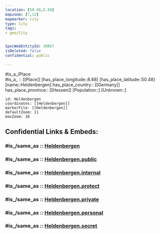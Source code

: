 ```yaml
---
location: [50.48,8.88] 
mapzoom: [7,12] 
mapmarker: city 
type: City
tags:
- geo/City


SpocWebEntityId: 30867
isDeleted: false
confidential: public

---
```

#is_a_/Place  
#is_a_ :: [[Place]] 
[has_place_longitude::8.88] 
[has_place_latitude::50.48] 
[name::Heldenbergen] 
has_place_country:: [[Germany]]  
has_place_province:: [[Hessen]] 
[Population::] 
[Unknown::] 


```leaflet
id: Heldenbergen
coordinates: [[Heldenbergen]] 
markerFile: [[Heldenbergen]] 
defaultZoom: 11 
maxZoom: 18
```


## Confidential Links & Embeds: 

### #is_/same_as :: [Heldenbergen](/_Standards/Earth/Continent/Europe/Europe~Central/Germany/Germany~West/Hessen/counties~Hessen/Gießen/cities~Gießen/Hungen/boroughs~Hungen/Heldenbergen.md) 

### #is_/same_as :: [Heldenbergen.public](/_public/Earth/Continent/Europe/Europe~Central/Germany/Germany~West/Hessen/counties~Hessen/Gießen/cities~Gießen/Hungen/boroughs~Hungen/Heldenbergen.public.md) 

### #is_/same_as :: [Heldenbergen.internal](/_internal/Earth/Continent/Europe/Europe~Central/Germany/Germany~West/Hessen/counties~Hessen/Gießen/cities~Gießen/Hungen/boroughs~Hungen/Heldenbergen.internal.md) 

### #is_/same_as :: [Heldenbergen.protect](/_protect/Earth/Continent/Europe/Europe~Central/Germany/Germany~West/Hessen/counties~Hessen/Gießen/cities~Gießen/Hungen/boroughs~Hungen/Heldenbergen.protect.md) 

### #is_/same_as :: [Heldenbergen.private](/_private/Earth/Continent/Europe/Europe~Central/Germany/Germany~West/Hessen/counties~Hessen/Gießen/cities~Gießen/Hungen/boroughs~Hungen/Heldenbergen.private.md) 

### #is_/same_as :: [Heldenbergen.personal](/_personal/Earth/Continent/Europe/Europe~Central/Germany/Germany~West/Hessen/counties~Hessen/Gießen/cities~Gießen/Hungen/boroughs~Hungen/Heldenbergen.personal.md) 

### #is_/same_as :: [Heldenbergen.secret](/_secret/Earth/Continent/Europe/Europe~Central/Germany/Germany~West/Hessen/counties~Hessen/Gießen/cities~Gießen/Hungen/boroughs~Hungen/Heldenbergen.secret.md)


